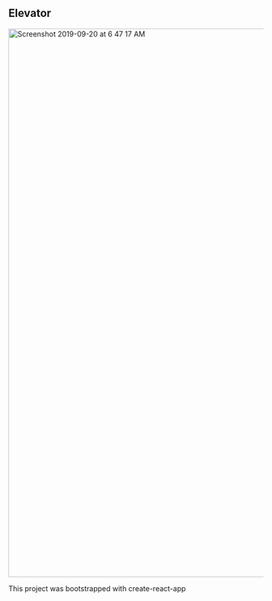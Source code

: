 ## Elevator
<img width="1082" alt="Screenshot 2019-09-20 at 6 47 17 AM" src="https://user-images.githubusercontent.com/41347407/65302358-e2d6e680-db72-11e9-9392-66c12bb55b59.png">

This project was bootstrapped with create-react-app
